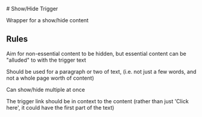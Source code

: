 # Show/Hide Trigger

Wrapper for a show/hide content

## Rules

Aim for non-essential content to be hidden, but essential content can be "alluded" to with the trigger text

Should be used for a paragraph or two of text, (i.e. not just a few words, and not a whole page worth of content)

Can show/hide multiple at once

The trigger link should be in context to the content (rather than just 'Click here', it could have the first part of the text)
